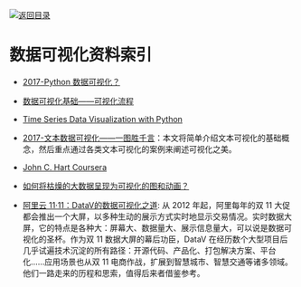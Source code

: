 [![返回目录](https://parg.co/UGo)](https://parg.co/b4z) 
 
 
 

# 数据可视化资料索引

- [2017-Python 数据可视化？](https://parg.co/b2a)

- [数据可视化基础——可视化流程](http://geekplux.com/2017/01/01/basics-of-data-visualization-the-process-model.html)

- [Time Series Data Visualization with Python](http://machinelearningmastery.com/time-series-data-visualization-with-python/)
 
- [2017-文本数据可视化——一图胜千言](http://geekplux.com/2017/06/26/text-data-visualization.html)：本文将简单介绍文本可视化的基础概念，然后重点通过各类文本可视化的案例来阐述可视化之美。 

- [John C. Hart Coursera](https://zh.coursera.org/learn/datavisualization)

- [如何将枯燥的大数据呈现为可视化的图和动画？](http://6me.us/PcSM)

- [阿里云 11·11：DataV的数据可视化之道](https://parg.co/U6K): 从 2012 年起，阿里每年的双 11 大促都会推出一个大屏，以多种生动的展示方式实时地显示交易情况。实时数据大屏，它的特点是各种大：屏幕大、数据量大、展示信息量大，可以说是数据可视化的圣杯。作为双 11 数据大屏的幕后功臣，DataV 在经历数个大型项目后几乎试遍技术沉淀的所有路径：开源代码、产品化、打包解决方案、平台化……应用场景也从双 11 电商作战，扩展到智慧城市、智慧交通等诸多领域。他们一路走来的历程和思索，值得后来者借鉴参考。